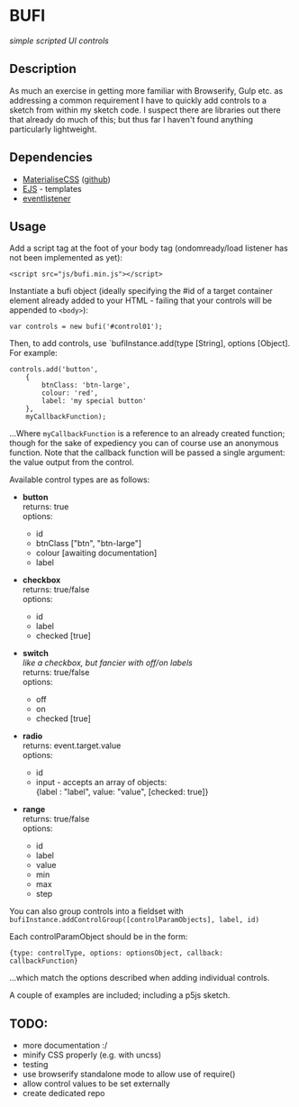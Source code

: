 # BUFI
_simple scripted UI controls_

## Description
As much an exercise in getting more familiar with Browserify, Gulp etc. as addressing a common requirement I have to quickly add controls to a sketch from within my sketch code.  I suspect there are libraries out there that already do much of this; but thus far I haven't found anything particularly lightweight.

## Dependencies
- [MaterialiseCSS](http://materializecss.com/) ([github](https://github.com/Dogfalo/materialize))
- [EJS](https://www.npmjs.com/package/ejs) - templates
- [eventlistener](https://www.npmjs.com/package/eventlistener)

## Usage
Add a script tag at the foot of your body tag (ondomready/load listener has not been implemented as yet):

`<script src="js/bufi.min.js"></script>`

Instantiate a bufi object (ideally specifying the #id of a target container element already added to your HTML - failing that your controls will be appended to `<body>`):

`var controls = new bufi('#control01');`

Then, to add controls, use `bufiInstance.add(type [String], options [Object].  For example:

    controls.add('button',
        {
            btnClass: 'btn-large',
            colour: 'red',
            label: 'my special button'
        },
        myCallbackFunction);

...Where `myCallbackFunction` is a reference to an already created function; though for the sake of expediency you can of course use an anonymous function.  Note that the callback function will be passed a single argument: the value output from the control.

Available control types are as follows:

- **button**<br />
    returns: true<br />
    options:  
    - id
    - btnClass ["btn", "btn-large"]
    - colour [awaiting documentation]
    - label


- **checkbox**<br />
    returns: true/false<br />
    options:  
    - id
    - label
    - checked [true]


- **switch**<br />
    _like a checkbox, but fancier with off/on labels_<br />
    returns: true/false<br />
    options:
    - off
    - on
    - checked [true]


- **radio**<br />
    returns: event.target.value<br />
    options:
    - id
    - input - accepts an array of objects:<br />{label : "label", value: "value", [checked: true]}


- **range**<br />
    returns: true/false<br />
    options:  
    - id
    - label
    - value
    - min
    - max
    - step


You can also group controls into a fieldset with `bufiInstance.addControlGroup([controlParamObjects], label, id)`

Each controlParamObject should be in the form:

`{type: controlType, options: optionsObject, callback: callbackFunction}`

...which match the options described when adding individual controls.

A couple of examples are included; including a p5js sketch.

## TODO:
- more documentation :/
- minify CSS properly (e.g. with uncss)
- testing
- use browserify standalone mode to allow use of require()
- allow control values to be set externally
- create dedicated repo
